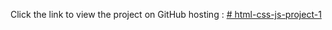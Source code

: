 Click the link to view the project on GitHub hosting : [# html-css-js-project-1](https://wael9795.github.io/html-css-js-project-1/)
